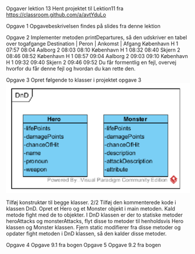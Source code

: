 Opgaver lektion 13
Hent projektet til Lektion11 fra https://classroom.github.com/a/avtYduLo


Opgave 1
Opgavebeskrivelsen findes på slides fra denne lektion



Opgave 2
Implementer metoden printDepartures, så den udskriver en tabel over togafgange
Destination | Peron | Ankomst | Afgang
København H 1 07:57 08:04
Aalborg 2 08:03 08:10
København H 1 08:32 08:40
Skjern 2 08:46 08:52
København H 1 08:57 09:04
Aalborg 2 09:03 09:10
København H 1 09:32 09:40
Skjern 2 09:46 09:52
Du får formentlig en fejl, overvej hvorfor du får denne fejl og hvordan du kan rette den.


Opgave 3
Opret følgende to klasser i projektet opgave 3
![img.png](img.png)

Tilføj konstruktør til begge klasser.
2/2
Tilføj den kommenterede kode i klassen DnD.
Opret et Hero og et Monster objekt i main metoden. Kald metode fight med de to objekter.
I DnD klassen er der to statiske metoder heroAttacks og monsterAttacks, flyt disse to metoder
til henholdsvis Hero klassen og Monster klassen. Fjern static modifierer fra disse metoder og
opdater fight metoden i DnD klassen, så den kalder disse metoder.


Opgave 4
Opgave 9.1 fra bogen
Opgave 5
Opgave 9.2 fra bogen